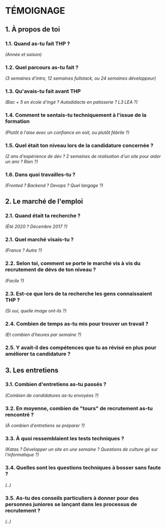 # TÉMOIGNAGE

## 1. À propos de toi

### 1.1. Quand as-tu fait THP ?
_(Année et saison)_

### 1.2. Quel parcours as-tu fait ?
_(3 semaines d'intro, 12 semaines fullstack, ou 24 semaines développeur)_

### 1.3. Qu'avais-tu fait avant THP
_(Bac + 5 en école d'ingé ? Autodidacte en patisserie ? L3 LEA ?)_

### 1.4. Comment te sentais-tu techniquement à l'issue de la formation
_(Plutôt à l'aise avec un confiance en soit, ou plutôt fébrile ?)_

### 1.5. Quel était ton niveau lors de la candidature concernée ?
_(2 ans d'expérience de dév ? 2 semaines de réalisation d'un site pour aider un ami ? Rien ?)_

### 1.6. Dans quoi travailles-tu ?
_(Fronted ? Backend ? Devops ? Quel langage ?)_



## 2. Le marché de l'emploi

### 2.1. Quand était ta recherche ?
_(Été 2020 ? Décembre 2017 ?)_

### 2.1. Quel marché visais-tu ?
_(France ? Autre ?)_

### 2.2. Selon toi, comment se porte le marché vis à vis du recrutement de dévs de ton niveau ?
_(Facile ?)_

### 2.3. Est-ce que lors de ta recherche les gens connaissaient THP ?
_(Si oui, quelle image ont-ils ?)_

### 2.4. Combien de temps as-tu mis pour trouver un travail ?
_(Et combien d'heures par semaine ?)_

### 2.5. Y avait-il des compétences que tu as révisé en plus pour améliorer ta candidature ?

## 3. Les entretiens

### 3.1. Combien d'entretiens as-tu passés ?
_(Combien de candidatures as-tu envoyées ?)_

### 3.2. En moyenne, combien de "tours" de recrutement as-tu rencontré ?
_(À combien d'entretiens se préparer ?)_

### 3.3. À quoi ressemblaient les tests techniques ?
_(Katas ? Développer un site en une semaine ? Questions de culture gé sur l'informatique ?)_

### 3.4. Quelles sont les questions techniques à bosser sans faute ?
_(..)_

### 3.5. As-tu des conseils particuliers à donner pour des personnes juniores se lançant dans les processus de recrutement ?
_(..)_

